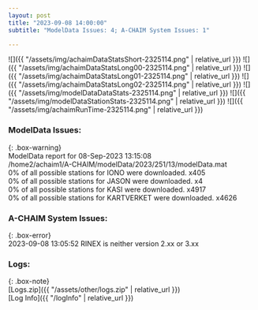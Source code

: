 ```yaml
---
layout: post
title: "2023-09-08 14:00:00"
subtitle: "ModelData Issues: 4; A-CHAIM System Issues: 1"

---
```


![]({{ "/assets/img/achaimDataStatsShort-2325114.png" | relative_url }})
![]({{ "/assets/img/achaimDataStatsLong00-2325114.png" | relative_url }})
![]({{ "/assets/img/achaimDataStatsLong01-2325114.png" | relative_url }})
![]({{ "/assets/img/achaimDataStatsLong02-2325114.png" | relative_url }})
![]({{ "/assets/img/modelDataDataStats-2325114.png" | relative_url }})
![]({{ "/assets/img/modelDataStationStats-2325114.png" | relative_url }})
![]({{ "/assets/img/achaimRunTime-2325114.png" | relative_url }})


### ModelData Issues:  
  
{: .box-warning}  
 ModelData report for 08-Sep-2023 13:15:08   
 /home2/achaim1/A-CHAIM/modelData/2023/251/13/modelData.mat   
 0% of all possible stations for IONO were downloaded. x405   
 0% of all possible stations for JASON were downloaded. x4   
 0% of all possible stations for KASI were downloaded. x4917   
 0% of all possible stations for KARTVERKET were downloaded. x4626   
  
### A-CHAIM System Issues:  
  
{: .box-error}  
2023-09-08 13:05:52 RINEX is neither version 2.xx or 3.xx  

### Logs:  
  
{: .box-note}  
[Logs.zip]({{ "/assets/other/logs.zip" | relative_url }})  
[Log Info]({{ "/logInfo" | relative_url }})  
